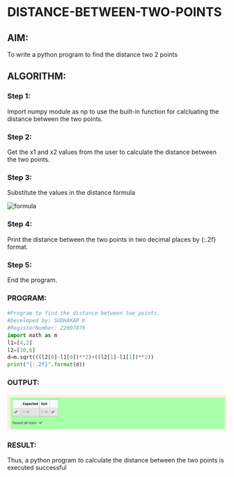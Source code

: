 # DISTANCE-BETWEEN-TWO-POINTS

## AIM:
To write a python program to find the distance two 2 points
## ALGORITHM:
### Step 1:
Import numpy module as np to use the built-in function for calcluating the distance between the two points.
### Step 2: 
Get the x1 and x2 values from the user to calculate the distance between the two points.
### Step 3: 
Substitute the values in the distance formula 

 ![formula](./formula.JPG)
### Step 4: 
Print the distance between the two points in two decimal places by {:.2f} format.
### Step 5: 
End the program.

### PROGRAM:
  
```python
#Program to find the distance between two points.
#Developed by: SUDHAKAR K
#RegisterNumber: 22007876
import math as m
l1=[4,2]
l2=[10,6]
d=m.sqrt(((l2[0]-l1[0])**2)+((l2[1]-l1[1])**2))
print("{:.2f}".format(d))

```

### OUTPUT:
![outout](./output.png)


### RESULT:
Thus, a python program to calculate the distance between the two points is executed successful

